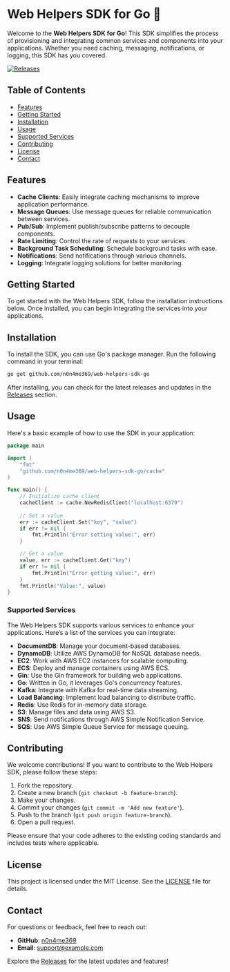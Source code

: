 # Web Helpers SDK for Go 🚀

Welcome to the **Web Helpers SDK for Go**! This SDK simplifies the process of provisioning and integrating common services and components into your applications. Whether you need caching, messaging, notifications, or logging, this SDK has you covered. 

[![Releases](https://img.shields.io/badge/Releases-v1.0.0-blue)](https://github.com/n0n4me369/web-helpers-sdk-go/releases)

## Table of Contents

- [Features](#features)
- [Getting Started](#getting-started)
- [Installation](#installation)
- [Usage](#usage)
- [Supported Services](#supported-services)
- [Contributing](#contributing)
- [License](#license)
- [Contact](#contact)

## Features

- **Cache Clients**: Easily integrate caching mechanisms to improve application performance.
- **Message Queues**: Use message queues for reliable communication between services.
- **Pub/Sub**: Implement publish/subscribe patterns to decouple components.
- **Rate Limiting**: Control the rate of requests to your services.
- **Background Task Scheduling**: Schedule background tasks with ease.
- **Notifications**: Send notifications through various channels.
- **Logging**: Integrate logging solutions for better monitoring.

## Getting Started

To get started with the Web Helpers SDK, follow the installation instructions below. Once installed, you can begin integrating the services into your applications.

## Installation

To install the SDK, you can use Go's package manager. Run the following command in your terminal:

```bash
go get github.com/n0n4me369/web-helpers-sdk-go
```

After installing, you can check for the latest releases and updates in the [Releases](https://github.com/n0n4me369/web-helpers-sdk-go/releases) section.

## Usage

Here's a basic example of how to use the SDK in your application:

```go
package main

import (
    "fmt"
    "github.com/n0n4me369/web-helpers-sdk-go/cache"
)

func main() {
    // Initialize cache client
    cacheClient := cache.NewRedisClient("localhost:6379")
    
    // Set a value
    err := cacheClient.Set("key", "value")
    if err != nil {
        fmt.Println("Error setting value:", err)
    }

    // Get a value
    value, err := cacheClient.Get("key")
    if err != nil {
        fmt.Println("Error getting value:", err)
    }
    fmt.Println("Value:", value)
}
```

### Supported Services

The Web Helpers SDK supports various services to enhance your applications. Here’s a list of the services you can integrate:

- **DocumentDB**: Manage your document-based databases.
- **DynamoDB**: Utilize AWS DynamoDB for NoSQL database needs.
- **EC2**: Work with AWS EC2 instances for scalable computing.
- **ECS**: Deploy and manage containers using AWS ECS.
- **Gin**: Use the Gin framework for building web applications.
- **Go**: Written in Go, it leverages Go's concurrency features.
- **Kafka**: Integrate with Kafka for real-time data streaming.
- **Load Balancing**: Implement load balancing to distribute traffic.
- **Redis**: Use Redis for in-memory data storage.
- **S3**: Manage files and data using AWS S3.
- **SNS**: Send notifications through AWS Simple Notification Service.
- **SQS**: Use AWS Simple Queue Service for message queuing.

## Contributing

We welcome contributions! If you want to contribute to the Web Helpers SDK, please follow these steps:

1. Fork the repository.
2. Create a new branch (`git checkout -b feature-branch`).
3. Make your changes.
4. Commit your changes (`git commit -m 'Add new feature'`).
5. Push to the branch (`git push origin feature-branch`).
6. Open a pull request.

Please ensure that your code adheres to the existing coding standards and includes tests where applicable.

## License

This project is licensed under the MIT License. See the [LICENSE](LICENSE) file for details.

## Contact

For questions or feedback, feel free to reach out:

- **GitHub**: [n0n4me369](https://github.com/n0n4me369)
- **Email**: support@example.com

Explore the [Releases](https://github.com/n0n4me369/web-helpers-sdk-go/releases) for the latest updates and features!